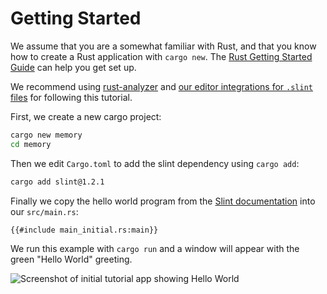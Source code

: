 <!-- Copyright © SixtyFPS GmbH <info@slint.dev> ; SPDX-License-Identifier: MIT -->
# Getting Started

We assume that you are a somewhat familiar with Rust, and that you know how to create a Rust application with
`cargo new`. The [Rust Getting Started Guide](https://www.rust-lang.org/learn/get-started) can help you get set up.

We recommend using [rust-analyzer](https://rust-analyzer.github.io) and [our editor integrations for `.slint` files](https://github.com/slint-ui/slint/tree/master/editors) for following this tutorial.

First, we create a new cargo project:

```sh
cargo new memory
cd memory
```

Then we edit `Cargo.toml` to add the slint dependency using `cargo add`:

```sh
cargo add slint@1.2.1
```

Finally we copy the hello world program from the [Slint documentation](https://slint.dev/docs/rust/slint/) into our `src/main.rs`:

```rust,noplayground
{{#include main_initial.rs:main}}
```

We run this example with `cargo run` and a window will appear with the green "Hello World" greeting.

![Screenshot of initial tutorial app showing Hello World](https://slint.dev/blog/memory-game-tutorial/getting-started.png "Hello World")
